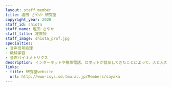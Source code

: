 ```yaml
---
layout: staff_member
title: 塩田 さやか 研究室
copyright_year: 2020
staff_id: shiota
staff_name: 塩田 さやか
staff_title: 准教授
staff_image: shiota_prof.jpg
specialties:
- 音声信号処理
- 機械学習
- 音声バイオメトリクス
description: インターネットや携帯電話、ロボットが普及してきたことによって、人と人の会話だけでなく“人と機械”が会話する機会が増えてきました。例えば、情報案内端末や案内ロボットといったシステムが代表的なシーンと言えます。このように人間が機械と対話する際には人間が喋った内容を理解する仕組みが必要となります。この仕組みの中身を見てみると、雑音除去、音声区間検出、音声強調、音源分離、音声認識、話者認識、言語理解、応答文選択、音声合成などといった様々な技術の積み重ねで実現されています。それぞれの技術がより高精度になるよう世界中で研究が行われています。本研究室では、その中の話者認識という分野に着目して研究を行っています。研究テーマの例として機械に話しかけたユーザが登録されているユーザかどうかを判定する話者照合・話者識別、機械に入力された音声が人間が実際に話したものなのか誰かがスピーカーで再生した“なりすまし”でないかを検出する声の生体検知などが挙げられます。これらの研究のために、音声信号処理や機械学習といった技術を利用しています。
links:
- title: 研究室website
  url: http://www-isys.sd.tmu.ac.jp/Members/sayaka
---
```


